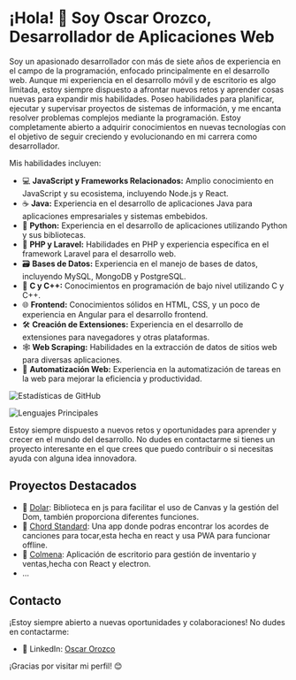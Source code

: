 # ¡Hola! 👋 Soy Oscar Orozco, Desarrollador de Aplicaciones Web

Soy un apasionado desarrollador con más de siete años de experiencia en el campo de la programación, enfocado principalmente en el desarrollo web. Aunque mi experiencia en el desarrollo móvil y de escritorio es algo limitada, estoy siempre dispuesto a afrontar nuevos retos y aprender cosas nuevas para expandir mis habilidades. Poseo habilidades para planificar, ejecutar y supervisar proyectos de sistemas de información, y me encanta resolver problemas complejos mediante la programación. Estoy completamente abierto a adquirir conocimientos en nuevas tecnologías con el objetivo de seguir creciendo y evolucionando en mi carrera como desarrollador.

Mis habilidades incluyen:

- 💻 **JavaScript y Frameworks Relacionados:** Amplio conocimiento en JavaScript y su ecosistema, incluyendo Node.js y React.
- ☕ **Java:** Experiencia en el desarrollo de aplicaciones Java para aplicaciones empresariales y sistemas embebidos.
- 🐍 **Python:** Experiencia en el desarrollo de aplicaciones utilizando Python y sus bibliotecas.
- 🚀 **PHP y Laravel:** Habilidades en PHP y experiencia específica en el framework Laravel para el desarrollo web.
- 🗃️ **Bases de Datos:** Experiencia en el manejo de bases de datos, incluyendo MySQL, MongoDB y PostgreSQL.
- 🔧 **C y C++:** Conocimientos en programación de bajo nivel utilizando C y C++.
- 🌐 **Frontend:** Conocimientos sólidos en HTML, CSS, y un poco de experiencia en Angular para el desarrollo frontend.
- 🛠️ **Creación de Extensiones:** Experiencia en el desarrollo de extensiones para navegadores y otras plataformas.
- 🕸️ **Web Scraping:** Habilidades en la extracción de datos de sitios web para diversas aplicaciones.
- 🤖 **Automatización Web:** Experiencia en la automatización de tareas en la web para mejorar la eficiencia y productividad.
  
![Estadísticas de GitHub](https://github-readme-stats.vercel.app/api?username=OrozcoOscar&theme=tokyonight&show_icons=true)

![Lenguajes Principales](https://github-readme-stats.vercel.app/api/top-langs/?username=OrozcoOscar&layout=compact&theme=tokyonight)

Estoy siempre dispuesto a nuevos retos y oportunidades para aprender y crecer en el mundo del desarrollo. No dudes en contactarme si tienes un proyecto interesante en el que crees que puedo contribuir o si necesitas ayuda con alguna idea innovadora.


## Proyectos Destacados

- 📱 [Dolar](https://github.com/OrozcoOscar/Dolar): Biblioteca en js para facilitar el uso de Canvas y la gestión del Dom, también proporciona diferentes funciones.
- 📱 [Chord Standard](https://chordstandard.onrender.com/): Una app donde podras encontrar los acordes de canciones para tocar,esta hecha en react y usa PWA para funcionar offline.
- 📱 [Colmena](https://github.com/OrozcoOscar/colmena): Aplicación de escritorio para gestión de inventario y ventas,hecha con React y electron.
- ...

## Contacto

¡Estoy siempre abierto a nuevas oportunidades y colaboraciones! No dudes en contactarme:

- 💼 LinkedIn: [Oscar Orozco](https://www.linkedin.com/in/oscarorozcopacheco/)

¡Gracias por visitar mi perfil! 😊
